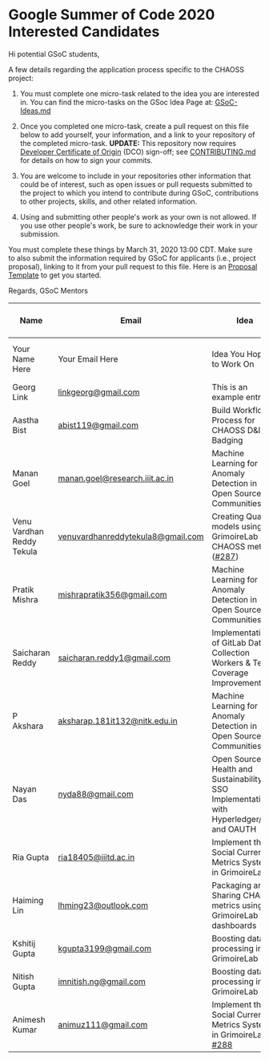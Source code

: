 # Google Summer of Code 2020 Interested Candidates

Hi potential GSoC students,

A few details regarding the application process specific to the CHAOSS project:

1) You must complete one micro-task related to the idea you are interested in. You can find the micro-tasks on the GSoc Idea Page at: [GSoC-Ideas.md](./GSoC-Ideas.md)

2) Once you completed one micro-task, create a pull request on this file below to add yourself, your information, and a link to your repository of the completed micro-task. **UPDATE:** This repository now requires [Developer Certificate of Origin](https://developercertificate.org/) (DCO) sign-off; see [CONTRIBUTING.md](https://github.com/chaoss/governance/blob/master/CONTRIBUTING.md#code-or-document-change-contributions-github-interface) for details on how to sign your commits.

3) You are welcome to include in your repositories other information that could be of interest, such as open issues or pull requests submitted to the project to which you intend to contribute during GSoC, contributions to other projects, skills, and other related information.

4) Using and submitting other people's work as your own is not allowed. If you use other people's work, be sure to acknowledge their work in your submission.

You must complete these things by March 31, 2020 13:00 CDT. Make sure to also submit the information required by GSoC for applicants (i.e., project proposal), linking to it from your pull request to this file. Here is an [Proposal Template](https://docs.google.com/document/d/1YZez6_hgp2dBybEsMZoQ-ONB9IawK4_OPISLHe9Tjew/edit) to get you started.

Regards,
GSoC Mentors

| Name | Email | Idea | Micro-Task Repository | Project Proposal |
| --- | --- | --- | --- | --- |
| Your Name Here | Your Email Here |  Idea You Hoping to Work On | Link to your Mico-task Repo | Link to Your Proposal |
| Georg Link | linkgeorg@gmail.com | This is an example entry | [Micro-task](https://github.com/chaoss/governance/blob/GSoCInterest-Update-2020/GSoC-Ideas.md) | [Proposal Template](https://docs.google.com/document/d/1YZez6_hgp2dBybEsMZoQ-ONB9IawK4_OPISLHe9Tjew/edit) |
|Aastha Bist | abist119@gmail.com | Build Workflow Process for CHAOSS D&I Badging | [Microtask repository](https://github.com/bistaastha/CHAOSS-microtasks) | [Proposal](https://docs.google.com/document/d/1YPAlVUhUZG6Gc4k8l5zxZz6gWoHAG-UsLlGEOiQkvGE/edit?usp=sharing)
|Manan Goel | manan.goel@research.iiit.ac.in | Machine Learning for Anomaly Detection in Open Source Communities | [Repository With Completed Microtasks](https://github.com/manangoel99/augur?organization=manangoel99&organization=manangoel99) | [Proposal](https://docs.google.com/document/d/1n5byXxrmDrQkVaYFFEI9yQG3VjyaOfiFaqwGYMuTHs4/edit?usp=sharing)
| Venu Vardhan Reddy Tekula | venuvardhanreddytekula8@gmail.com | Creating Quality models using GrimoireLab and CHAOSS metrics ([#287](https://github.com/chaoss/grimoirelab/issues/287)) | [Microtasks](https://github.com/vchrombie/chaoss-microtasks) | [Proposal](https://docs.google.com/document/d/1ofQRvt1uVfUN6eQX9epbn2UP30Yna90oGjnQY4ixbzM/edit?usp=sharing) |
| Pratik Mishra | mishrapratik356@gmail.com |  Machine Learning for Anomaly Detection in Open Source Communities| [Repo with Completed Microtasks](https://github.com/pratikmishra356/CHAOSS-Microtasks_GSOC) | [Proposal](https://docs.google.com/document/d/13VbHV0V9_BcifDWMcTGA3jtFC76jcJoUa-aIfOB8nlg/edit#heading=h.4xs3idmu6ly2) |
|Saicharan Reddy | saicharan.reddy1@gmail.com | Implementation of GitLab Data Collection Workers & Test Coverage Improvement | [Microtask repository](https://github.com/mrsaicharan1/chaoss-microtasks) | [Proposal](https://docs.google.com/document/d/1PUxvJt_uVbX3iqom1PtTMMfa5u5wB-MKuVMMiLsU7dw/edit?usp=sharing)
|P Akshara | aksharap.181it132@nitk.edu.in | Machine Learning for Anomaly Detection in Open Source Communities | [Microtasks repository](https://github.com/aksh555/chaoss-microtasks) | [Proposal](https://docs.google.com/document/d/16L99A3bXEsSe65ryqkC8YONOXs5ZV72_9vMApRzI06w/edit?usp=sharing)
|Nayan Das | nyda88@gmail.com | Open Source Health and Sustainability SSO Implementation with Hyperledger/Indy and OAUTH | [Microtasks repository](https://github.com/Nayan-Das/chaoss-microtasks) | [Proposal](https://docs.google.com/document/d/19ovUVOt-Cdmd67o80dSgD4k3N_XQHmF_FflCIewDQ6Y/edit?usp=sharing)
| Ria Gupta | ria18405@iiitd.ac.in | Implement the Social Currency Metrics System in GrimoireLabs | [Microtask Repository](https://github.com/ria18405/Microtasks) | [Project Proposal](https://docs.google.com/document/d/1BXK7O3i0j5CO1-jJd2YzClijcxR1z0Bz58HelGZQx6o/edit?usp=sharing) |
| Haiming Lin | lhming23@outlook.com | Packaging and Sharing CHAOSS metrics using GrimoireLab dashboards | [Microtasks repository](https://github.com/heming6666/chaoss-microtasks) | [Proposal](https://docs.google.com/document/d/1IG-lU0ZaJCp0jTPRrky6JaVUhqFiFMlPudoj3EmhJ-Q/edit?usp=sharing) |
| Kshitij Gupta | kgupta3199@gmail.com |  Boosting data processing in GrimoireLab | [Microtask Repository](https://github.com/kshitij3199/GSoc_Chaoss_microTask) | [Project Proposal](https://docs.google.com/document/d/1m_taWU9i_PbnIITTtE-3tFXGywUDmud2U0_mcOrB2Eo/edit#heading=h.3x50v11nsz56) |
| Nitish Gupta | imnitish.ng@gmail.com |  Boosting data processing in GrimoireLab | [Microtask Repository](https://github.com/imnitishng/chaoss_microtasks) | [Project Proposal](https://docs.google.com/document/d/1_9WaTWfe_qKmKcdbusWpbkJ4Wk7xIxmXNReedKqSvZg/edit?usp=sharing) |
| Animesh Kumar | animuz111@gmail.com | Implement the Social Currency Metrics System in GrimoireLabs [#288](https://github.com/chaoss/grimoirelab/issues/288) | [Microtask Repository](https://github.com/animeshk08/gsoc-chaoss-microtasks) | [Project Proposal](https://docs.google.com/document/d/1JZbje8FfjuSybie1VUewSshTC6zJmHYPCEJ7SZNXI-8/edit?usp=sharing) |
